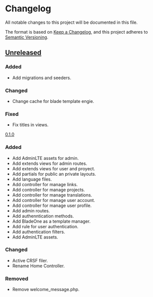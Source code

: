 # Changelog

All notable changes to this project will be documented in this file.

The format is based on [Keep a Changelog](https://keepachangelog.com/en/1.0.0/),
and this project adheres to [Semantic Versioning](https://semver.org/spec/v2.0.0.html).

## [Unreleased]

### Added

- Add migrations and seeders.

### Changed

- Change cache for blade template engie.

### Fixed

- Fix titles in views.

[0.1.0]

### Added

- Add AdminLTE assets for admin.
- Add extends views for admin routes.
- Add extends views for user and proyect.
- Add partials for public an private layouts.
- Add language files.
- Add controller for manage links.
- Add controller for manage projects.
- Add controller for manage translations.
- Add controller for manage user account.
- Add controller for manage user profile.
- Add admin routes.
- Add authenntication methods.
- Add BladeOne as a template manager.
- Add rule for user authentication.
- Add authentication filters.
- Add AdminLTE assets.

### Changed

- Active CRSF filer.
- Rename Home Controller.

### Removed

- Remove welcome_message.php.

[unreleased]: https://github.com/ManuelGil/indie-creator-page/compare/v1.0.0...HEAD
[0.1.0]: https://github.com/ManuelGil/indie-creator-page/releases/tag/v1.0.0
